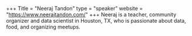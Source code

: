 +++
Title = "Neeraj Tandon"
type = "speaker"
website = "https://www.neerajtandon.com/"
+++
Neeraj is a teacher, community organizer and data scientist in Houston, TX, who is passionate about data, food, and organizing meetups.
